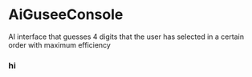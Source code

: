 # AiGuseeConsole
 AI interface that guesses 4 digits that the user has selected in a certain order with maximum efficiency
### hi

